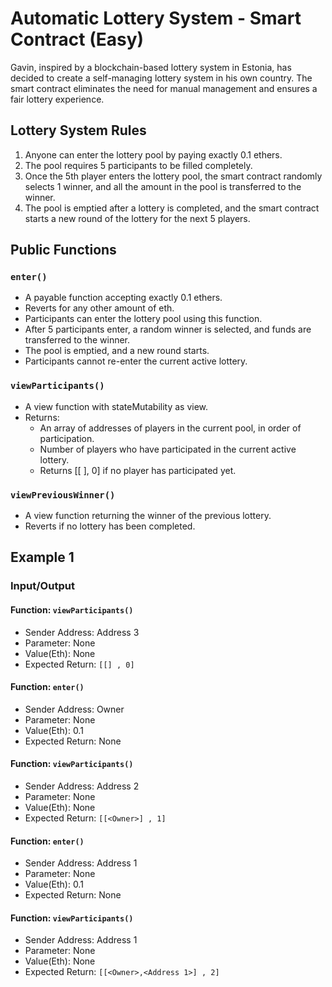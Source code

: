 # Automatic Lottery System - Smart Contract (Easy)

Gavin, inspired by a blockchain-based lottery system in Estonia, has decided to create a self-managing lottery system in his own country. The smart contract eliminates the need for manual management and ensures a fair lottery experience.

## Lottery System Rules

1. Anyone can enter the lottery pool by paying exactly 0.1 ethers.
2. The pool requires 5 participants to be filled completely.
3. Once the 5th player enters the lottery pool, the smart contract randomly selects 1 winner, and all the amount in the pool is transferred to the winner.
4. The pool is emptied after a lottery is completed, and the smart contract starts a new round of the lottery for the next 5 players.

## Public Functions

### `enter()`

- A payable function accepting exactly 0.1 ethers.
- Reverts for any other amount of eth.
- Participants can enter the lottery pool using this function.
- After 5 participants enter, a random winner is selected, and funds are transferred to the winner.
- The pool is emptied, and a new round starts.
- Participants cannot re-enter the current active lottery.

### `viewParticipants()`

- A view function with stateMutability as view.
- Returns:
  - An array of addresses of players in the current pool, in order of participation.
  - Number of players who have participated in the current active lottery.
  - Returns [\[ \], 0] if no player has participated yet.

### `viewPreviousWinner()`

- A view function returning the winner of the previous lottery.
- Reverts if no lottery has been completed.

## Example 1

### Input/Output

#### Function: `viewParticipants()`

- Sender Address: Address 3
- Parameter: None
- Value(Eth): None
- Expected Return: `[[] , 0]`

#### Function: `enter()`

- Sender Address: Owner
- Parameter: None
- Value(Eth): 0.1
- Expected Return: None

#### Function: `viewParticipants()`

- Sender Address: Address 2
- Parameter: None
- Value(Eth): None
- Expected Return: `[[<Owner>] , 1]`

#### Function: `enter()`

- Sender Address: Address 1
- Parameter: None
- Value(Eth): 0.1
- Expected Return: None

#### Function: `viewParticipants()`

- Sender Address: Address 1
- Parameter: None
- Value(Eth): None
- Expected Return: `[[<Owner>,<Address 1>] , 2]`
